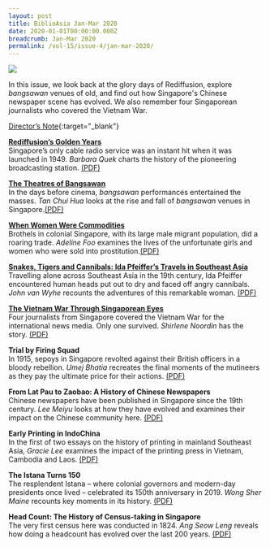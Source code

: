 ```yaml
---
layout: post
title: BiblioAsia Jan-Mar 2020
date: 2020-01-01T00:00:00.000Z
breadcrumb: Jan-Mar 2020
permalink: /vol-15/issue-4/jan-mar-2020/
---
```

<img src="/images/Vol-15-issue-4/vol15_iss4.jpg ">

In this issue, we look back at the glory days of Rediffusion, explore *bangsawan* venues of old, and find out how Singapore's Chinese newspaper scene has evolved. We also remember four Singaporean journalists who covered the Vietnam War.

[Director’s Note](https://eresources.nlb.gov.sg/webarchives/2020-10-21%2016:48:36.000/wp/details/http://www.nlb.gov.sg/biblioasia/2020/02/21/directors-note-16/){:target="_blank"} 

**[Rediffusion’s Golden Years](https://nlb-ba-staging.netlify.app/vol-15/issue-4/jan-mar-2020/rdifs-gden-yrs/)** <br>Singapore’s only cable radio service was an instant hit when it was launched in 1949. *Barbara Quek* charts the history of the pioneering broadcasting station. [(PDF)](/files/pdf/vol-15/v15-issue4_Rediffusion.pdf)

**[The Theatres of Bangsawan](https://nlb-ba-staging.netlify.app/vol-15/issue-4/jan-mar-2020/theatres-of-bangsw/)**<br>In the days before cinema, *bangsawan* performances entertained the masses. *Tan Chui Hua* looks at the rise and fall of *bangsawan* venues in Singapore.[(PDF)](/files/pdf/vol-15/v15-issue4_Theatres_Bangsawan.pdf)

**[When Women Were Commodities](https://nlb-ba-staging.netlify.app/vol-15/issue-4/jan-mar-2020/women-w-commodities/)** <br>Brothels in colonial Singapore, with its large male migrant population, did a roaring trade. *Adeline Foo* examines the lives of the unfortunate girls and women who were sold into prostitution.[(PDF)](/files/pdf/vol-15/v15-issue4_When_Women.pdf)

**[Snakes, Tigers and Cannibals: Ida Pfeiffer’s Travels in Southeast Asia](https://nlb-ba-staging.netlify.app/vol-15/issue-4/jan-mar-2020/s-t-c-sea/)** <br>Travelling alone across Southeast Asia in the 19th century, Ida Pfeiffer encountered human heads put out to dry and faced off angry cannibals. *John van Wyhe* recounts the adventures of this remarkable woman. [(PDF)](/files/pdf/vol-15/v15-issue4_Snakes_Tigers_Cannibals.pdf)

**[The Vietnam War Through Singaporean Eyes](https://nlb-ba-staging.netlify.app/vol-15/issue-4/jan-mar-2020/viet-war-through-sg/)** <br>Four journalists from Singapore covered the Vietnam War for the international news media. Only one survived. *Shirlene Noordin* has the story. [(PDF)](/files/pdf/vol-15/v15-issue4_Vietnam_War.pdf)

**Trial by Firing Squad** <br>In 1915, sepoys in Singapore revolted against their British officers in a bloody rebellion. *Umej Bhatia* recreates the final moments of the mutineers as they pay the ultimate price for their actions. [(PDF)](/files/pdf/vol-15/v15-issue4_Firing_Squad.pdf)

**From Lat Pau to Zaobao: A History of Chinese Newspapers** <br>Chinese newspapers have been published in Singapore since the 19th century. *Lee Meiyu* looks at how they have evolved and examines their impact on the Chinese community here. [(PDF)](/files/pdf/vol-15/v15-issue4_LatPau_to_Zaobao.pdf)

**Early Printing in IndoChina** <br>In the first of two essays on the history of printing in mainland Southeast Asia, *Gracie Lee* examines the impact of the printing press in Vietnam, Cambodia and Laos. [(PDF)](/files/pdf/vol-15/v15-issue4_Early_Printing_of_IndoChina.pdf)

**The Istana Turns 150** <br>The resplendent Istana – where colonial governors and modern-day presidents once lived – celebrated its 150th anniversary in 2019. *Wong Sher Maine* recounts key moments in its history. [(PDF)](/files/pdf/vol-15/v15-issue4_Istana.pdf)

**Head Count: The History of Census-taking in Singapore** <br>The very first census here was conducted in 1824. *Ang Seow Leng* reveals how doing a headcount has evolved over the last 200 years. [(PDF)](/files/pdf/vol-15/v15-issue4_HeadCount.pdf)